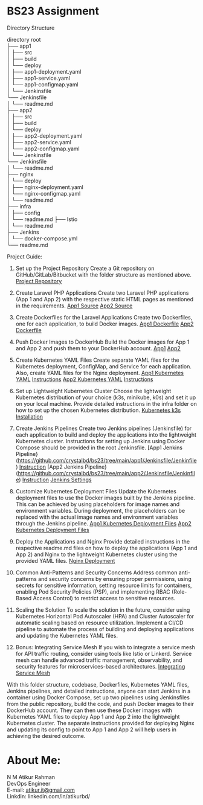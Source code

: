 # BS23 Assignment

Directory Structure

directory root                                                                                                                                                      
├──  app1                                                                                                                                                           
│    ├── src                                                                                                                                                       
│    ├── build                                                                                                                                                      
│    └── deploy                                                                                                                                                     
│        ├── app1-deployment.yaml                                                                                                                                   
│        ├── app1-service.yaml                                                                                                                                      
│        └── app1-configmap.yaml                                                                                                                                    
│    └── Jenkinsfile                                                                                                                                                
       └── Jenkinsfile                                                                                                                                              
│    └── readme.md                                                                                                                                                  
├──  app2                                                                                                                                                           
│    ├── src                                                                                                                                                        
│    ├── build                                                                                                                                                      
│    └── deploy                                                                                                                                                     
│       ├── app2-deployment.yaml                                                                                                                                   
│       ├── app2-service.yaml                                                                                                                                     
│       └── app2-configmap.yaml                                                                                                                                    
│    └── Jenkinsfile                                                                                                                                                
        └── Jenkinsfile                                                                                                                                             
│    └── readme.md                                                                                                                                                  
├──  nginx                                                                                                                                                          
│    └── deploy                                                                                                                                                     
│       ├── nginx-deployment.yaml                                                                                                                                  
│       └── nginx-configmap.yaml                                                                                                                                   
│    └── readme.md                                                                                                                                                  
├──  infra                                                                                                                                                          
│    ├── config                                                                                                                                                     
│    └── readme.md
├──  Istio                                                                                                                                                          
│    └── readme.md                                                                                                                                                  
├──  Jenkins                                                                                                                                                        
│    └── docker-compose.yml                                                                                                                                         
└── readme.md                                                                                                                                                                                        

Project Guide:

1.  Set up the Project Repository
    Create a Git repository on GitHub/GitLab/Bitbucket with the folder structure as mentioned above.
    [Project Repository](https://github.com/crystalbd/bs23)

3.  Create Laravel PHP Applications
    Create two Laravel PHP applications (App 1 and App 2) with the respective static HTML pages as mentioned in the requirements.
    [App1 Source](https://github.com/crystalbd/bs23/tree/main/app1/src) [App2 Source](https://github.com/crystalbd/bs23/tree/main/app2/src)

5.  Create Dockerfiles for the Laravel Applications
    Create two Dockerfiles, one for each application, to build Docker images.
    [App1 Dockerfile](https://github.com/crystalbd/bs23/tree/main/app1/build/Dockerfile) [App2 Dockerfile](https://github.com/crystalbd/bs23/tree/main/app2/build/Dockerfile)

7.  Push Docker Images to DockerHub
    Build the Docker images for App 1 and App 2 and push them to your DockerHub account.
    [App1](https://github.com/crystalbd/bs23/tree/main/app1) [App2](https://github.com/crystalbd/bs23/tree/main/app2)

9.  Create Kubernetes YAML Files
    Create separate YAML files for the Kubernetes deployment, ConfigMap, and Service for each application. Also, create YAML files for the Nginx deployment.
    [App1 Kubernetes YAML](https://github.com/crystalbd/bs23/tree/main/app1/deploy) [Instructions](https://github.com/crystalbd/bs23/tree/main/app1)
    [App2 Kubernetes YAML](https://github.com/crystalbd/bs23/tree/main/app2/deploy) [Instructions](https://github.com/crystalbd/bs23/tree/main/app2)   

11.  Set up Lightweight Kubernetes Cluster
    Choose the lightweight Kubernetes distribution of your choice (k3s, minikube, k0s) and set it up on your local machine. Provide detailed instructions in the infra folder on how to set up the chosen Kubernetes distribution.
[Kubernetes k3s Installation](https://github.com/crystalbd/bs23/tree/main/infra)

13. Create Jenkins Pipelines
    Create two Jenkins pipelines (Jenkinsfile) for each application to build and deploy the applications into the lightweight Kubernetes cluster. Instructions for setting up Jenkins using Docker Compose should be provided in the root Jenkinsfile.
    [App1 Jenkins Pipeline}(https://github.com/crystalbd/bs23/tree/main/app1/Jenkinsfile/Jenkinfile) [Instruction](https://github.com/crystalbd/bs23/tree/main/app1) 
[App2 Jenkins Pipeline}(https://github.com/crystalbd/bs23/tree/main/app2/Jenkinsfile/Jenkinfile) [Instruction](https://github.com/crystalbd/bs23/tree/main/app1)
[Jenkins Settings](https://github.com/crystalbd/bs23/blob/main/Jenkins/)

15.  Customize Kubernetes Deployment Files
    Update the Kubernetes deployment files to use the Docker images built by the Jenkins pipeline. This can be achieved by using placeholders for image names and environment variables. During deployment, the placeholders can be replaced with the actual image names and environment variables through the Jenkins pipeline.
[App1 Kubernetes Deployment Files](https://github.com/crystalbd/bs23/tree/main/app1/deploy) [App2 Kubernetes Deployment Files](https://github.com/crystalbd/bs23/tree/main/app2/deploy)

17.  Deploy the Applications and Nginx
    Provide detailed instructions in the respective readme.md files on how to deploy the applications (App 1 and App 2) and Nginx to the lightweight Kubernetes cluster using the provided YAML files.
[Nginx Deployment](https://github.com/crystalbd/bs23/tree/main/nginx)

19. Common Anti-Patterns and Security Concerns
    Address common anti-patterns and security concerns by ensuring proper permissions, using secrets for sensitive information, setting resource limits for containers, enabling Pod Security Policies (PSP), and implementing RBAC (Role-Based Access Control) to restrict access to sensitive resources.

20. Scaling the Solution
    To scale the solution in the future, consider using Kubernetes Horizontal Pod Autoscaler (HPA) and Cluster Autoscaler for automatic scaling based on resource utilization. Implement a CI/CD pipeline to automate the process of building and deploying applications and updating the Kubernetes YAML files.

21. Bonus: Integrating Service Mesh
    If you wish to integrate a service mesh for API traffic routing, consider using tools like Istio or Linkerd. Service mesh can handle advanced traffic management, observability, and security features for microservices-based architectures.
    [Integrating Service Mesh](https://github.com/crystalbd/bs23/tree/main/nginx)

With this folder structure, codebase, Dockerfiles, Kubernetes YAML files, Jenkins pipelines, and detailed instructions, anyone can start Jenkins in a container using Docker Compose, set up two pipelines using Jenkinsfiles from the public repository, build the code, and push Docker images to their DockerHub account. They can then use these Docker images with Kubernetes YAML files to deploy App 1 and App 2 into the lightweight Kubernetes cluster. The separate instructions provided for deploying Nginx and updating its config to point to App 1 and App 2 will help users in achieving the desired outcome.



# About Me:                                                                                                                                                         
N M Atikur Rahman                                                                                                                                                   
DevOps Engineer                                                                                                                                                     
E-mail: atikur.it@gmail.com                                                                                                                                         
Linkdin: linkedin.com/in/atikurbd/                                                                                                                                  
